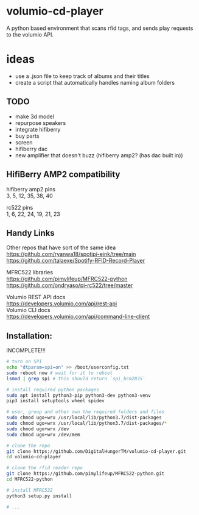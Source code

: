 # volumio-cd-player
A python based environment that scans rfid tags, and sends play requests to the volumio API.

# ideas
- use a .json file to keep track of albums and their titles
- create a script that automatically handles naming album folders

## TODO
- make 3d model
- repurpose speakers
- integrate hifiberry
- buy parts
-   screen
-   hifiberry dac
-   new amplifier that doesn't buzz (hifiberry amp2? (has dac built in))

## HifiBerry AMP2 compatibility
hifiberry amp2 pins  
3, 5, 12, 35, 38, 40

rc522 pins  
1, 6, 22, 24, 19, 21, 23

## Handy Links
Other repos that have sort of the same idea  
https://github.com/ryanwa18/spotipi-eink/tree/main  
https://github.com/talaexe/Spotify-RFID-Record-Player

MFRC522 libraries  
https://github.com/pimylifeup/MFRC522-python  
https://github.com/ondryaso/pi-rc522/tree/master

Volumio REST API docs  
https://developers.volumio.com/api/rest-api  
Volumio CLI docs  
https://developers.volumio.com/api/command-line-client

## Installation:
INCOMPLETE!!!

```bash
# turn on SPI
echo "dtparam=spi=on" >> /boot/userconfig.txt
sudo reboot now # wait for it to reboot
lsmod | grep spi # this should return `spi_bcm2835`

# install required python packages
sudo apt install python3-pip python3-dev python3-venv
pip3 install setuptools wheel spidev

# user, group and other own the required folders and files
sudo chmod ugo+wrx /usr/local/lib/python3.7/dist-packages
sudo chmod ugo+wrx /usr/local/lib/python3.7/dist-packages/*
sudo chmod ugo+wrx /dev
sudo chmod ugo+wrx /dev/mem

# clone the repo
git clone https://github.com/DigitalHungerTM/volumio-cd-player.git
cd volumio-cd-player

# clone the rfid reader repo
git clone https://github.com/pimylifeup/MFRC522-python.git
cd MFRC522-python

# install MFRC522
python3 setup.py install

# ...
```